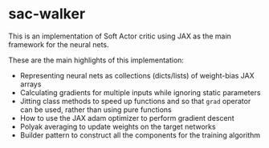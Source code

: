 # sac-walker

This is an implementation of Soft Actor critic using JAX as the main framework for the neural nets.


These are the main highlights of this implementation:
- Representing neural nets as collections (dicts/lists) of weight-bias JAX arrays
- Calculating gradients for multiple inputs while ignoring static parameters
- Jitting class methods to speed up functions and so that `grad` operator can be used, rather than using pure functions
- How to use the JAX adam optimizer to perform gradient descent
- Polyak averaging to update weights on the target networks
- Builder pattern to construct all the components for the training algorithm
